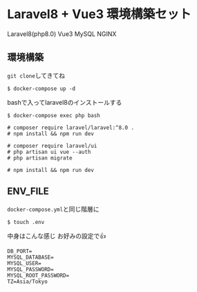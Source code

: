 # Laravel8 + Vue3 環境構築セット

Laravel8(php8.0)
Vue3
MySQL
NGINX

## 環境構築

`git clone`してきてね

```
$ docker-compose up -d
```

bashで入ってlaravel8のインストールする
```
$ docker-compose exec php bash
```
```
# composer require laravel/laravel:^8.0 .
# npm install && npm run dev
```

```
# composer require laravel/ui
# php artisan ui vue --auth
# php artisan migrate
```

```
# npm install && npm run dev
```

## ENV_FILE

`docker-compose.yml`と同じ階層に
```
$ touch .env
```

中身はこんな感じ
お好みの設定で👍
```
DB_PORT=
MYSQL_DATABASE=
MYSQL_USER=
MYSQL_PASSWORD=
MYSQL_ROOT_PASSWORD=
TZ=Asia/Tokyo
```
